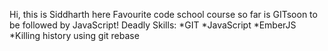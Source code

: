 Hi, this is Siddharth here
Favourite code school course so far is GITsoon to be followed by JavaScript!
Deadly Skills:
*GIT
*JavaScript
*EmberJS
*Killing history using git rebase



